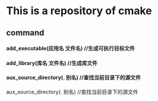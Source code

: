 # This is a repository of cmake

## command
#### add_executable(应用名 文件名) //生成可执行目标文件
#### add_library(库名 文件名) //生成库文件
#### aux_source_directory(. 别名) //查找当前目录下的源文件
 aux_source_directory(. 别名) //查找当前目录下的源文件